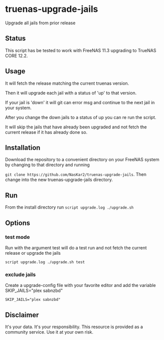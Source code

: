 # truenas-upgrade-jails
Upgrade all jails from prior release

## Status

This script has be tested to  work with FreeNAS 11.3 upgrading to TrueNAS CORE 12.2.

## Usage

It will fetch the release matching the current truenas version.

Then it will upgrade each jail with a status of 'up' to that version.

If your jail is 'down' it will git can error msg and continue to the next jail in your system.

After you change the down jails to a status of up you can re run the script.

It will skip the jails that have already been upgraded and not fetch the current release if it has already done so.

## Installation

Download the repository to a convenient directory on your FreeNAS system by changing to that directory and running

`git clone https://github.com/NasKar2/truenas-upgrade-jails`.  Then change into the new truenas-upgrade-jails directory.

## Run

From the install directory run
`script upgrade.log ./upgrade.sh`

## Options

### test mode

Run with the argument test will do a test run and not fetch the current release or upgrade the jails

`script upgrade.log ./upgrade.sh test`

### exclude jails

Create a upgrade-config file with your favorite editor and add the variable SKIP_JAILS="plex sabnzbd"

```
SKIP_JAILS="plex sabnzbd"
```

## Disclaimer
It's your data. It's your responsibility. This resource is provided as a community service. Use it at your own risk.
